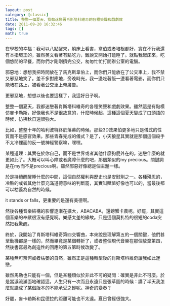 ```yaml
---
layout: post
category: [classic]
title: 整整一個夏天，我都迷戀著肖斯塔科維奇的各種笑聲和戲劇效
date: 2011-09-20 16:32:46
tags: []
math: true
---
```


在學校的幸福：我可以八點醒來，躺床上看書，韋伯或者培根都好，實在不行我還有本指環王的，雖然英文看著有點吃力，難說又開始打瞌睡了。就點我起床來，吃個悠閒的早餐，而你們才剛剛擠完公交，匆匆忙忙打開辦公室的電腦。

邪惡地：想想我把時間放在了馬克斯韋伯上，而你們只能放在了公交車上，我不禁又邪惡地笑了。差不多對應地，旁晚時光，我一邊吃著飯一邊看著電影，而你們只能堵在路上，被看著公交車上帝廣告。

更邪惡地，想想以後也要這樣了，我這好日子啊。

整整一個夏天，我都迷戀著肖斯塔科維奇的各種笑聲和戲劇效果。雖然這是有點模仿麥卡勒斯，好像我也不是很故意的，什麼時候起，這種這個夏天變成了口頭語的時候，彷彿秋日還很強大。

比如，整整十年的哈利波特終於落幕的時候。那些3D效果怕更多地只是儀式的性質而不是感官效果。那些青春完成的儀式？是了，小天狼星其實就是那個這個殺手不太冷裡面的反一號神經警察嘛，嘿嘿。

某種道理：其實在於你自己，而不是世界或者其他什麼狗屁外在的。迷戀什麼的就更如此了。大概可以叫心障或者魔障什麼的吧，那個類似的my precious。關鍵詞是在my而不是precious啊。雖然邪惡好像總是個主題一樣。

於是持續醒醒睡什麼的中間，這個自然權利與歷史也是安慰劑之一。各種殘忍的，冷酷的或者其他什麼充滿道德意味的判斷罷，其實叫賦值好像也可以的，當最後都可以枯萎為自然的時候。

it stands or falls，更重要的是還有美德啊。

然後各種音樂結構的影響逐漸在擴大，ABACABA，還螃蟹卡農呢。好罷，其實這個音樂的奉獻很沒有感覺啊。樂感太差的緣故。只是這個莫扎特的很短的coda突然把我驚醒。

終於，我開始了肖斯塔科維奇第四交響曲，本來說是理解第五的一個關鍵，他們甚至動機都是一樣的，然而畢竟是某個轉折了，或者整個現代音樂在那個放棄第四，然後書寫最為創造性的回應的第五第時候改變了。

某種無可奈何或者枯萎的自然，雖然正是這種轉型後的肖斯塔科維奇讓我如此迷戀。

雖然馬勒也只能有一個，但是某種類似於非此不可的疑問：確實是非此不可麼。於是當淚流滿面地確認這，人生只有一次而且永遠只是張草圖的時候：講了半天我怎麼就講成了某個版本的不能承受之輕呢。神奇的變奏？

好罷，麥卡勒斯和昆德拉的距離可能也不太遠。夏日曾經很強大。

<!-- more -->
